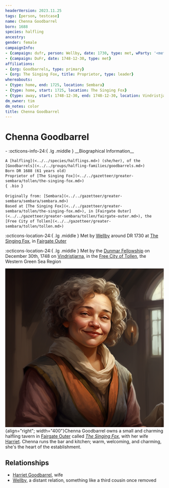 ```yaml
---
headerVersion: 2023.11.25
tags: [person, testcase]
name: Chenna Goodbarrel
born: 1688
species: halfling
ancestry:
gender: female
campaignInfo:
- {campaign: dufr, person: Wellby, date: 1730, type: met, wParty: '<met:u> <person:q> around <target> <current:2rq>'}
- {campaign: DuFr, date: 1748-12-30, type: met}
affiliations:
- {org: Goodbarrels, type: primary}
- {org: The Singing Fox, title: Proprietor, type: leader}
whereabouts:
- {type: home, end: 1725, location: Sembara}
- {type: home, start: 1725, location: The Singing Fox}
- {type: away, start: 1748-12-30, end: 1748-12-30, location: Vindristjarna}
dm_owner: tim
dm_notes: color
title: Chenna Goodbarrel
---
```

# Chenna Goodbarrel
<div class="grid cards ext-narrow-margin ext-one-column" markdown>
- :octicons-info-24:{ .lg .middle } __Biographical Information__

    A [halfling](<../../species/halflings.md>) (she/her), of the [Goodbarrels](<../../groups/halfling-families/goodbarrels.md>)  
    Born DR 1688 (61 years old)  
    Proprietor of [The Singing Fox](<../../gazetteer/greater-sembara/tollen/the-singing-fox.md>)  
    { .bio }

    Originally from: [Sembara](<../../gazetteer/greater-sembara/sembara/sembara.md>)
    Based at [The Singing Fox](<../../gazetteer/greater-sembara/tollen/the-singing-fox.md>), in [Fairgate Outer](<../../gazetteer/greater-sembara/tollen/fairgate-outer.md>), the [Free City of Tollen](<../../gazetteer/greater-sembara/tollen/tollen.md>)
</div>



:octicons-location-24:{ .lg .middle } Met by [Wellby](<../pcs/dunmar-fellowship/wellby.md>) around DR 1730 at [The Singing Fox](<../../gazetteer/greater-sembara/tollen/the-singing-fox.md>), in [Fairgate Outer](<../../gazetteer/greater-sembara/tollen/fairgate-outer.md>)  



:octicons-location-24:{ .lg .middle } Met by the [Dunmar Fellowship](<../pcs/dunmar-fellowship/dunmar-fellowship.md>) on December 30th, 1748 on [Vindristjarna](<../../things/ships/vindristjarna.md>), in the [Free City of Tollen](<../../gazetteer/greater-sembara/tollen/tollen.md>), the Western Green Sea Region  


![Chenna Goodbarrel Portrait](../../assets/chenna-goodbarrel-portrait.png){align="right"; width="400"}Chenna Goodbarrel owns a small and charming halfling tavern in [Fairgate Outer](<../../gazetteer/greater-sembara/tollen/fairgate-outer.md>) called *[The Singing Fox](<../../gazetteer/greater-sembara/tollen/the-singing-fox.md>)*, with her wife [Harriet](<./harriet-goodbarrel.md>). Chenna runs the bar and kitchen; warm, welcoming, and charming, she's the heart of the establishment.
## Relationships
- [Harriet Goodbarrel](<./harriet-goodbarrel.md>), wife
- [Wellby](<../pcs/dunmar-fellowship/wellby.md>), a distant relation, something like a third cousin once removed











